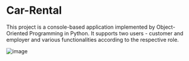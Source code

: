 # Car-Rental
This project is a console-based application implemented by Object-Oriented Programming in Python. It supports two users - customer and employer and various functionalities according to the respective role.

![image](https://user-images.githubusercontent.com/112906488/231476326-7e754229-bc37-41e1-bf83-edfc4d791c60.png)
